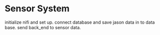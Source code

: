 # Sensor System
initialize nifi and set up.
connect database and save jason data in to data base.
send back_end to sensor data.